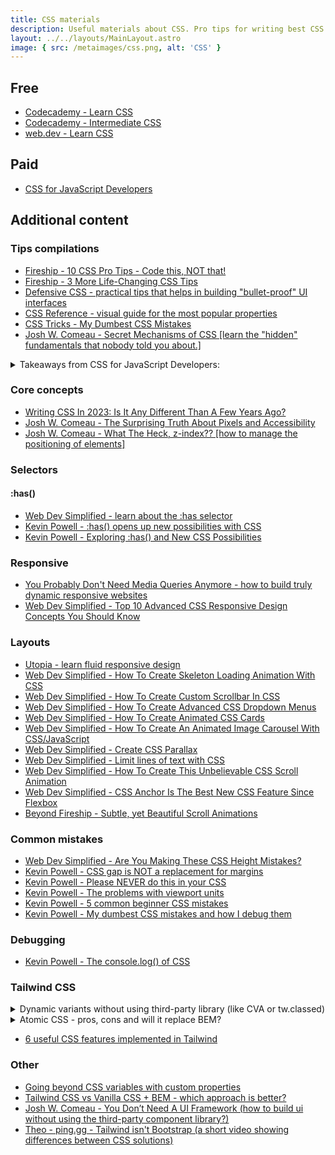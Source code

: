 ```yaml
---
title: CSS materials
description: Useful materials about CSS. Pro tips for writing best CSS code, learn about different CSS gotchas. Free and paid CSS courses, stuff you need to know
layout: ../../layouts/MainLayout.astro
image: { src: /metaimages/css.png, alt: 'CSS' }
---
```


## Free

- [Codecademy - Learn CSS](https://www.codecademy.com/learn/learn-css)
- [Codecademy - Intermediate CSS](https://www.codecademy.com/learn/learn-intermediate-css)
- [web.dev - Learn CSS](https://web.dev/learn/css/)

## Paid

- [CSS for JavaScript Developers](https://css-for-js.dev/)

## Additional content

### Tips compilations

- [Fireship - 10 CSS Pro Tips - Code this, NOT that!](https://youtu.be/Qhaz36TZG5Y)
- [Fireship - 3 More Life-Changing CSS Tips](https://www.youtube.com/watch?v=JSURzPQnkl0)
- [Defensive CSS - practical tips that helps in building "bullet-proof" UI interfaces](https://defensivecss.dev/)
- [CSS Reference - visual guide for the most popular properties](https://cssreference.io/)
- [CSS Tricks - My Dumbest CSS Mistakes](https://css-tricks.com/my-dumbest-css-mistakes/)
- [Josh W. Comeau - Secret Mechanisms of CSS [learn the "hidden" fundamentals that nobody told you about.]](https://www.youtube.com/watch?v=Xt1Cw4qM3Ec)

<details>
<summary>Takeaways from CSS for JavaScript Developers:</summary>

Flex Basis / Flex Grow / Flex Shrink
![Flex Basis / Flex Grow / Flex Shrink](/images/css/flex_basis_grow_shrink.webp)
Flex Shorthand
![Flex Shorthand](/images/css/flex_shorthand.webp)

</details>

### Core concepts

- [Writing CSS In 2023: Is It Any Different Than A Few Years Ago?](https://www.smashingmagazine.com/2023/07/writing-css-2023/)
- [Josh W. Comeau - The Surprising Truth About Pixels and Accessibility](https://www.joshwcomeau.com/css/surprising-truth-about-pixels-and-accessibility)
- [Josh W. Comeau - What The Heck, z-index?? [how to manage the positioning of elements]](https://www.joshwcomeau.com/css/stacking-contexts/)

### Selectors

#### :has()

- [Web Dev Simplified - learn about the :has selector](https://www.youtube.com/watch?v=K6CWjkDgQnE)
- [Kevin Powell - :has() opens up new possibilities with CSS](https://www.youtube.com/watch?v=OGJvhpoE8b4)
- [Kevin Powell - Exploring :has() and New CSS Possibilities](https://www.youtube.com/watch?v=jJcO-IZJalQ)

### Responsive

- [You Probably Don't Need Media Queries Anymore - how to build truly dynamic responsive websites](https://dev.to/kathryngrayson/you-probably-dont-need-media-queries-anymore-a4j)
- [Web Dev Simplified - Top 10 Advanced CSS Responsive Design Concepts You Should Know](https://www.youtube.com/watch?v=TUD1AWZVgQ8)

### Layouts

- [Utopia - learn fluid responsive design](https://utopia.fyi/)
- [Web Dev Simplified - How To Create Skeleton Loading Animation With CSS](https://www.youtube.com/watch?v=ZVug65gW-fc)
- [Web Dev Simplified - How To Create Custom Scrollbar In CSS](https://www.youtube.com/watch?v=v_8CmC6cwUs)
- [Web Dev Simplified - How To Create Advanced CSS Dropdown Menus](https://www.youtube.com/watch?v=S-VeYcOCFZw)
- [Web Dev Simplified - How To Create Animated CSS Cards](https://www.youtube.com/watch?v=h2x4YTI6WeE)
- [Web Dev Simplified - How To Create An Animated Image Carousel With CSS/JavaScript](https://www.youtube.com/watch?v=9HcxHDS2w1s)
- [Web Dev Simplified - Create CSS Parallax](https://www.youtube.com/watch?v=mxHoPYFsTuk)
- [Web Dev Simplified - Limit lines of text with CSS](https://www.youtube.com/watch?v=OhCzEjXvY9A)
- [Web Dev Simplified - How To Create This Unbelievable CSS Scroll Animation](https://www.youtube.com/watch?v=-pDPASqX97w)
- [Web Dev Simplified - CSS Anchor Is The Best New CSS Feature Since Flexbox](https://www.youtube.com/watch?v=B4Y9Ed4lLAI)
- [Beyond Fireship - Subtle, yet Beautiful Scroll Animations](https://www.youtube.com/watch?v=T33NN_pPeNI)

### Common mistakes

- [Web Dev Simplified - Are You Making These CSS Height Mistakes?](https://www.youtube.com/watch?v=-sF5KsEo6gM)
- [Kevin Powell - CSS gap is NOT a replacement for margins](https://www.youtube.com/watch?v=Gx0iZrN-0L4)
- [Kevin Powell - Please NEVER do this in your CSS](https://www.youtube.com/watch?v=gxbBg6dyvhM)
- [Kevin Powell - The problems with viewport units](https://www.youtube.com/watch?v=veEqYQlfNx8)
- [Kevin Powell - 5 common beginner CSS mistakes](https://www.youtube.com/watch?v=rxnX1jdoI6c)
- [Kevin Powell - My dumbest CSS mistakes and how I debug them](https://www.youtube.com/watch?v=GWkMYvoCXyQ)

### Debugging

- [Kevin Powell - The console.log() of CSS](https://www.youtube.com/shorts/ii-lSK2_Nu4)

### Tailwind CSS

<details>
<summary>Dynamic variants without using third-party library (like CVA or tw.classed)</summary>

![Tweet with description: "Have found this to be a pretty effective lightweight strategy for managing variants using clsx vs needing to reach for cva or tailwind variants: code snippet showing classes being applied to an element based on keys from packages."](/images/css/tailwind_variants.png)

</details>


<details>
<summary>Atomic CSS - pros, cons and will it replace BEM?</summary>

<iframe src="https://www.youtube.com/embed/e0rxJXwnHLY?si=O258GEUXPZte37tr" loading="lazy"></iframe>

#### The most important highlights

##### Difference between a single class (BEM approach) and the atomic approach (tailwind):

The classname "tells" you **what kind of component it is** (e.g., whether it's a card or a container), but **it doesn't give you implementation details** (i.e., what styles it's made up of), while Tailwind gives you the **details of the implementation**, but **doesn't illustrate what the component represents**.

##### Cons of Tailwind

<p> - Debugging in the browser because there isn't a single specific class (this can be circumvented by using the devtools of a specific framework and searching by components). Additionally, dynamically adding a new attribute is difficult (this can be circumvented using external devtools like <a href="https://tailscan.com/">https://tailscan.com/</a>, <a href="https://www.inspectflow.io/">https://www.inspectflow.io/</a>, or <a href="https://devtoolsfortailwind.com/">https://devtoolsfortailwind.com/</a>).</p>

<br />

<p>- Reading the classes alone doesn't provide specific information compared to regular CSS.</p></p>

<br />

<p>- It won't be suitable everywhere. For example, in a project where only HTML, CSS, and JS are used, Tailwind will be a poor solution.</p>

<br />

<p>- Since v3, the addition of dynamic classes has been significantly limited, e.g., <code>bg-{color}-500</code> won't work anymore (this can be bypassed by loading the entire Tailwind via CDN, which significantly increases the project bundle).</p>

<br />

<p>- Tailwind users tend to write non-semantic HTML - this can be prevented by using a11y analysis tools.</p>

<br />

![Screen slide showing accessibility tips - BUILD PROCESS: catch errors as you build out the app (axe-core, jsx-a11y, lighthouse audits, accesslint.js). Continuous Integration: find issues in your pull requests (axe-linter or accesslint)](/images/css/tailwind_ally1.png)
![Screen slide showing pull request and comments made by axe-linter that catched accessibility errors](/images/css/tailwind_ally2.png)

<br />

An alternative approach to Tailwind towards type safety - for those who want to be sure there will be no typos and want the styles to be modular and extensible as in CSS Modules.

Drawbacks - the syntax isn't as convenient, but it's a matter of getting used to.

![Screen slide showing Typewind and tailwind-classnames](/images/css/tailwind_typesafe.png)

</details>

- [6 useful CSS features implemented in Tailwind](https://www.youtube.com/watch?v=5hF0IVQIBN8)


### Other

- [Going beyond CSS variables with custom properties](https://techhub.iodigital.com/articles/going-beyond-constants-with-custom-properties)
- [Tailwind CSS vs Vanilla CSS + BEM - which approach is better?](https://www.youtube.com/watch?v=cfleIyat5b0)
- [Josh W. Comeau - You Don’t Need A UI Framework (how to build ui without using the third-party component library?)](https://www.smashingmagazine.com/2022/05/you-dont-need-ui-framework/)
- [Theo - ping.gg - Tailwind isn't Bootstrap (a short video showing differences between CSS solutions)](https://www.youtube.com/watch?v=5tV-xRq0IJs&lc=Ugwg2EHqIdaTYKKvpfV4AaABAg)
